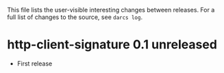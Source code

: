 This file lists the user-visible interesting changes between releases. For a
full list of changes to the source, see `darcs log`.



http-client-signature 0.1        unreleased
===========================================

* First release
